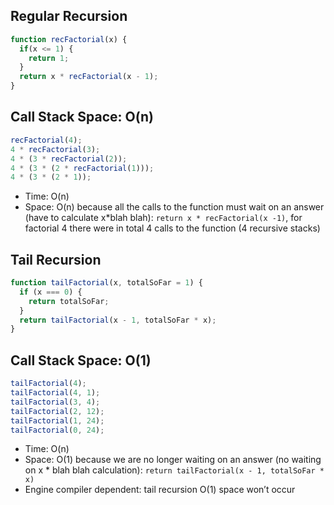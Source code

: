 ## Regular Recursion
```JavaScript
function recFactorial(x) {
  if(x <= 1) {
    return 1; 
  }
  return x * recFactorial(x - 1); 
}
```

## Call Stack Space: O(n)
```JavaScript 
recFactorial(4); 
4 * recFactorial(3); 
4 * (3 * recFactorial(2)); 
4 * (3 * (2 * recFactorial(1))); 
4 * (3 * (2 * 1)); 
``` 

* Time: O(n)
* Space: O(n) because all the calls to the function must wait on an answer (have to calculate x*blah blah): `return x * recFactorial(x -1)`, for factorial 4 there were in total 4 calls to the function (4 recursive stacks)

## Tail Recursion
```JavaScript 
function tailFactorial(x, totalSoFar = 1) {
  if (x === 0) {
    return totalSoFar; 
  }
  return tailFactorial(x - 1, totalSoFar * x); 
}
```

## Call Stack Space: O(1)
```JavaScript
tailFactorial(4); 
tailFactorial(4, 1); 
tailFactorial(3, 4); 
tailFactorial(2, 12); 
tailFactorial(1, 24); 
tailFactorial(0, 24); 
```

* Time: O(n)
* Space: O(1) because we are no longer waiting on an answer (no waiting on x * blah blah calculation): `return tailFactorial(x - 1, totalSoFar * x)` 
* Engine compiler dependent: tail recursion O(1) space won’t occur
